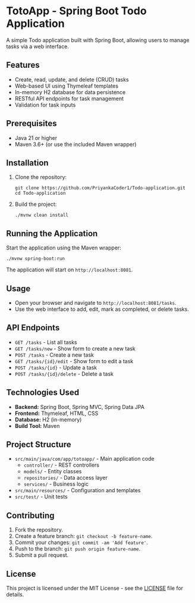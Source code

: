 # TotoApp - Spring Boot Todo Application

A simple Todo application built with Spring Boot, allowing users to manage tasks via a web interface.

## Features

- Create, read, update, and delete (CRUD) tasks
- Web-based UI using Thymeleaf templates
- In-memory H2 database for data persistence
- RESTful API endpoints for task management
- Validation for task inputs

## Prerequisites

- Java 21 or higher
- Maven 3.6+ (or use the included Maven wrapper)

## Installation

1. Clone the repository:
   ```
   git clone https://github.com/PriyankaCoder1/Todo-application.git
   cd Todo-application
   ```

2. Build the project:
   ```
   ./mvnw clean install
   ```

## Running the Application

Start the application using the Maven wrapper:
```
./mvnw spring-boot:run
```

The application will start on `http://localhost:8081`.

## Usage

- Open your browser and navigate to `http://localhost:8081/tasks`.
- Use the web interface to add, edit, mark as completed, or delete tasks.

## API Endpoints

- `GET /tasks` - List all tasks
- `GET /tasks/new` - Show form to create a new task
- `POST /tasks` - Create a new task
- `GET /tasks/{id}/edit` - Show form to edit a task
- `POST /tasks/{id}` - Update a task
- `POST /tasks/{id}/delete` - Delete a task

## Technologies Used

- **Backend:** Spring Boot, Spring MVC, Spring Data JPA
- **Frontend:** Thymeleaf, HTML, CSS
- **Database:** H2 (in-memory)
- **Build Tool:** Maven

## Project Structure

- `src/main/java/com/app/totoapp/` - Main application code
  - `controller/` - REST controllers
  - `models/` - Entity classes
  - `repositories/` - Data access layer
  - `services/` - Business logic
- `src/main/resources/` - Configuration and templates
- `src/test/` - Unit tests

## Contributing

1. Fork the repository.
2. Create a feature branch: `git checkout -b feature-name`.
3. Commit your changes: `git commit -am 'Add feature'`.
4. Push to the branch: `git push origin feature-name`.
5. Submit a pull request.

## License

This project is licensed under the MIT License - see the [LICENSE](LICENSE) file for details.
